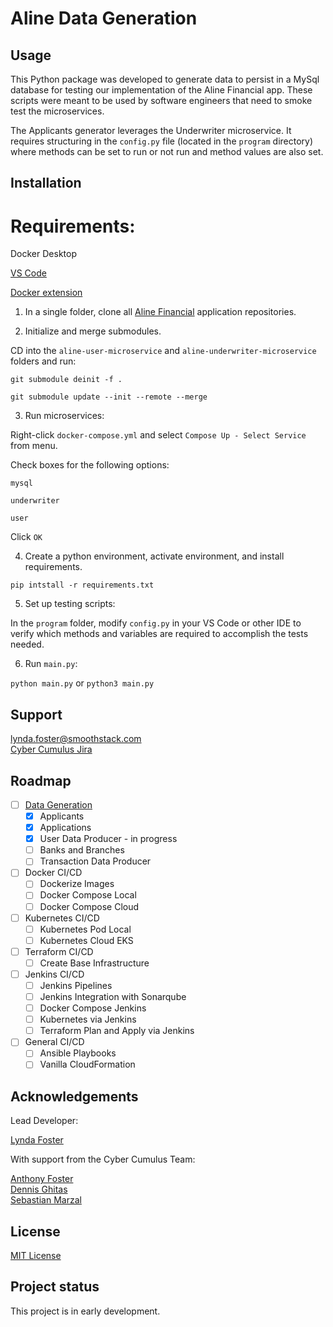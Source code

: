 # Aline Data Generation

## Usage
This Python package was developed to generate data to persist in a MySql database for testing our implementation of the Aline Financial app. These scripts were meant to be used by software engineers that need to smoke test the microservices.

The Applicants generator leverages the Underwriter microservice. It requires structuring in the `config.py` file (located in the `program` directory) where methods can be set to run or not run and method values are also set.

## Installation

# Requirements:
Docker Desktop

[VS Code](https://code.visualstudio.com)

[Docker extension](https://code.visualstudio.com/docs/containers/overview)

1. In a single folder, clone all [Aline Financial](https://git1.smoothstack.com/cohorts/2022/organizations/cyber-cumulus/lynda-foster) application repositories.

2. Initialize and merge submodules.

CD into the `aline-user-microservice` and `aline-underwriter-microservice` folders and run:

`git submodule deinit -f .`

`git submodule update --init --remote --merge`

3. Run microservices:

Right-click `docker-compose.yml` and select `Compose Up - Select Service` from menu. 

Check boxes for the following options:

`mysql`

`underwriter`

`user`

Click `OK`

4. Create a python environment, activate environment, and install requirements. 

`pip intstall -r requirements.txt`

5. Set up testing scripts:

In the `program` folder, modify `config.py` in your VS Code or other IDE to verify which methods and variables are required to accomplish the tests needed. 

6. Run `main.py`:

`python main.py` or `python3 main.py`

## Support
lynda.foster@smoothstack.com<br>
[Cyber Cumulus Jira](https://cyber-cumulus-smoothstack.atlassian.net/jira/software/projects/CC/boards/1)

## Roadmap
- [ ] [Data Generation](https://git1.smoothstack.com/cohorts/2022/organizations/cyber-cumulus/lynda-foster/devops-data-generator/-/branches)
    - [x] Applicants
    - [x] Applications
    - [x] User Data Producer - in progress
    - [ ] Banks and Branches
    - [ ] Transaction Data Producer
- [ ] Docker CI/CD
    - [ ] Dockerize Images
    - [ ] Docker Compose Local
    - [ ] Docker Compose Cloud
- [ ] Kubernetes CI/CD
    - [ ] Kubernetes Pod Local
    - [ ] Kubernetes Cloud EKS
- [ ] Terraform CI/CD
    - [ ] Create Base Infrastructure
- [ ] Jenkins CI/CD
    - [ ] Jenkins Pipelines
    - [ ] Jenkins Integration with Sonarqube
    - [ ] Docker Compose Jenkins
    - [ ] Kubernetes via Jenkins
    - [ ] Terraform Plan and Apply via Jenkins
- [ ] General CI/CD
    - [ ] Ansible Playbooks
    - [ ] Vanilla CloudFormation

## Acknowledgements
Lead Developer:

[Lynda Foster](https://git1.smoothstack.com/lynda.foster)

With support from the Cyber Cumulus Team:

[Anthony Foster](https://git1.smoothstack.com/anthony.foster)<br>
[Dennis Ghitas](https://git1.smoothstack.com/dennis.ghitas)<br>
[Sebastian Marzal](https://git1.smoothstack.com/sebastian.marzal)

## License
[MIT License](LICENSE.md)

## Project status
This project is in early development. 
